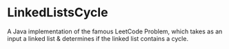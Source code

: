 # LinkedListsCycle
A Java implementation of the famous LeetCode Problem, which takes as an input a linked list &amp; determines if the linked list contains a cycle.
